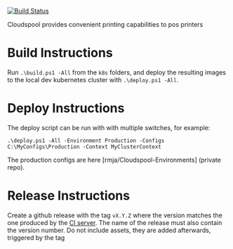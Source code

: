 [![Build Status](https://dev.azure.com/rmja/Cloudspool/_apis/build/status/Build?branchName=master)](https://dev.azure.com/rmja/Cloudspool/_build/latest?definitionId=11&branchName=master)

Cloudspool provides convenient printing capabilities to pos printers


Build Instructions
==================
Run `.\build.ps1 -All` from the `k8s` folders, and deploy the resulting images to the local dev kubernetes cluster with `.\deploy.ps1 -All`.

Deploy Instructions
===================
The deploy script can be run with with multiple switches, for example:
```
.\deploy.ps1 -All -Environment Production -Configs C:\MyConfigs\Production -Context MyClusterContext
```
The production configs are here [rmja/Cloudspool-Environments] (private repo).

Release Instructions
====================

Create a github release with the tag `vX.Y.Z` where the version matches the one produced by the [CI server](https://dev.azure.com/rmja/Cloudspool).
The name of the release must also contain the version number.
Do not include assets, they are added afterwards, triggered by the tag